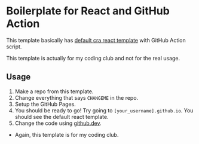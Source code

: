 # Boilerplate for React and GitHub Action

This template basically has [default cra react template](https://github.com/facebook/create-react-app) with GitHub Action script.

This template is actually for my coding club and not for the real usage.

## Usage

1. Make a repo from this template.
2. Change everything that says `CHANGEME` in the repo.
3. Setup the GitHub Pages.
4. You should be ready to go! Try going to `[your_username].github.io`. You should see the default react template.
5. Change the code using [github.dev](https://github.dev).

- Again, this template is for my coding club.
